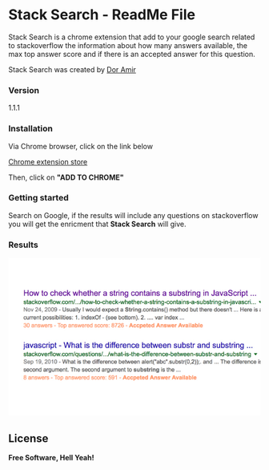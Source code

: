 # Stack Search - ReadMe File

Stack Search is a chrome extension that add to your google search related to stackoverflow the information about how many answers
available, the max top answer score and if there is an accepted answer for this question.   

Stack Search was created by [Dor Amir](amirdor@gmail.com)
### Version
1.1.1

### Installation
Via Chrome browser, click on the link below

[Chrome extension store]( https://chrome.google.com/webstore/detail/stack-search/mmbkjfdlhegphofeodeinpbcifaobacl)

Then, click on **"ADD TO CHROME"**

### Getting started
Search on Google, if the results will include any questions on stackoverflow you will get the enricment that **Stack Search** will give. 

### Results
![results](screenshots/results.jpg)

License
----

**Free Software, Hell Yeah!**
